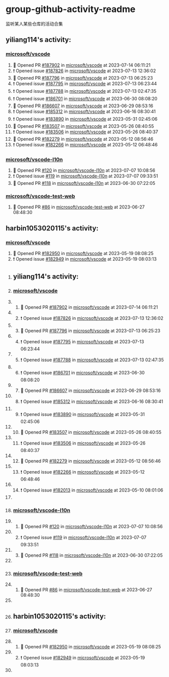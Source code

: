 # group-github-activity-readme

监听某人某些仓库的活动合集

<!--START_SECTION:activity-->
## yiliang114's activity: 
### [microsoft/vscode](https://github.com/microsoft/vscode)
1. 💪 Opened PR [#187902](https://github.com/microsoft/vscode/pull/187902)  in [microsoft/vscode](https://github.com/microsoft/vscode) at 2023-07-14 06:11:21
2. ❗ Opened issue [#187826](https://github.com/microsoft/vscode/issues/187826)  in [microsoft/vscode](https://github.com/microsoft/vscode) at 2023-07-13 12:36:02
3. 💪 Opened PR [#187796](https://github.com/microsoft/vscode/pull/187796)  in [microsoft/vscode](https://github.com/microsoft/vscode) at 2023-07-13 06:25:23
4. ❗ Opened issue [#187795](https://github.com/microsoft/vscode/issues/187795)  in [microsoft/vscode](https://github.com/microsoft/vscode) at 2023-07-13 06:23:44
5. ❗ Opened issue [#187788](https://github.com/microsoft/vscode/issues/187788)  in [microsoft/vscode](https://github.com/microsoft/vscode) at 2023-07-13 02:47:35
6. ❗ Opened issue [#186701](https://github.com/microsoft/vscode/issues/186701)  in [microsoft/vscode](https://github.com/microsoft/vscode) at 2023-06-30 08:08:20
7. 💪 Opened PR [#186607](https://github.com/microsoft/vscode/pull/186607)  in [microsoft/vscode](https://github.com/microsoft/vscode) at 2023-06-29 08:53:16
8. ❗ Opened issue [#185312](https://github.com/microsoft/vscode/issues/185312)  in [microsoft/vscode](https://github.com/microsoft/vscode) at 2023-06-16 08:30:41
9. ❗ Opened issue [#183890](https://github.com/microsoft/vscode/issues/183890)  in [microsoft/vscode](https://github.com/microsoft/vscode) at 2023-05-31 02:45:06
10. 💪 Opened PR [#183507](https://github.com/microsoft/vscode/pull/183507)  in [microsoft/vscode](https://github.com/microsoft/vscode) at 2023-05-26 08:40:55
11. ❗ Opened issue [#183506](https://github.com/microsoft/vscode/issues/183506)  in [microsoft/vscode](https://github.com/microsoft/vscode) at 2023-05-26 08:40:37
12. 💪 Opened PR [#182279](https://github.com/microsoft/vscode/pull/182279)  in [microsoft/vscode](https://github.com/microsoft/vscode) at 2023-05-12 08:56:46
13. ❗ Opened issue [#182266](https://github.com/microsoft/vscode/issues/182266)  in [microsoft/vscode](https://github.com/microsoft/vscode) at 2023-05-12 06:48:46

### [microsoft/vscode-l10n](https://github.com/microsoft/vscode-l10n)
1. 💪 Opened PR [#120](https://github.com/microsoft/vscode-l10n/pull/120)  in [microsoft/vscode-l10n](https://github.com/microsoft/vscode-l10n) at 2023-07-07 10:08:56
2. ❗ Opened issue [#119](https://github.com/microsoft/vscode-l10n/issues/119)  in [microsoft/vscode-l10n](https://github.com/microsoft/vscode-l10n) at 2023-07-07 09:33:51
3. 💪 Opened PR [#118](https://github.com/microsoft/vscode-l10n/pull/118)  in [microsoft/vscode-l10n](https://github.com/microsoft/vscode-l10n) at 2023-06-30 07:22:05

### [microsoft/vscode-test-web](https://github.com/microsoft/vscode-test-web)
1. 💪 Opened PR [#86](https://github.com/microsoft/vscode-test-web/pull/86)  in [microsoft/vscode-test-web](https://github.com/microsoft/vscode-test-web) at 2023-06-27 08:48:30

## harbin1053020115's activity: 
### [microsoft/vscode](https://github.com/microsoft/vscode)
1. 💪 Opened PR [#182950](https://github.com/microsoft/vscode/pull/182950)  in [microsoft/vscode](https://github.com/microsoft/vscode) at 2023-05-19 08:08:25
2. ❗ Opened issue [#182949](https://github.com/microsoft/vscode/issues/182949)  in [microsoft/vscode](https://github.com/microsoft/vscode) at 2023-05-19 08:03:13

<!--END_SECTION:activity-->
1. ## yiliang114's activity: 
2. ### [microsoft/vscode](https://github.com/microsoft/vscode)
3. 1. 💪 Opened PR [#187902](https://github.com/microsoft/vscode/pull/187902)  in [microsoft/vscode](https://github.com/microsoft/vscode) at 2023-07-14 06:11:21
4. 2. ❗ Opened issue [#187826](https://github.com/microsoft/vscode/issues/187826)  in [microsoft/vscode](https://github.com/microsoft/vscode) at 2023-07-13 12:36:02
5. 3. 💪 Opened PR [#187796](https://github.com/microsoft/vscode/pull/187796)  in [microsoft/vscode](https://github.com/microsoft/vscode) at 2023-07-13 06:25:23
6. 4. ❗ Opened issue [#187795](https://github.com/microsoft/vscode/issues/187795)  in [microsoft/vscode](https://github.com/microsoft/vscode) at 2023-07-13 06:23:44
7. 5. ❗ Opened issue [#187788](https://github.com/microsoft/vscode/issues/187788)  in [microsoft/vscode](https://github.com/microsoft/vscode) at 2023-07-13 02:47:35
8. 6. ❗ Opened issue [#186701](https://github.com/microsoft/vscode/issues/186701)  in [microsoft/vscode](https://github.com/microsoft/vscode) at 2023-06-30 08:08:20
9. 7. 💪 Opened PR [#186607](https://github.com/microsoft/vscode/pull/186607)  in [microsoft/vscode](https://github.com/microsoft/vscode) at 2023-06-29 08:53:16
10. 8. ❗ Opened issue [#185312](https://github.com/microsoft/vscode/issues/185312)  in [microsoft/vscode](https://github.com/microsoft/vscode) at 2023-06-16 08:30:41
11. 9. ❗ Opened issue [#183890](https://github.com/microsoft/vscode/issues/183890)  in [microsoft/vscode](https://github.com/microsoft/vscode) at 2023-05-31 02:45:06
12. 10. 💪 Opened PR [#183507](https://github.com/microsoft/vscode/pull/183507)  in [microsoft/vscode](https://github.com/microsoft/vscode) at 2023-05-26 08:40:55
13. 11. ❗ Opened issue [#183506](https://github.com/microsoft/vscode/issues/183506)  in [microsoft/vscode](https://github.com/microsoft/vscode) at 2023-05-26 08:40:37
14. 12. 💪 Opened PR [#182279](https://github.com/microsoft/vscode/pull/182279)  in [microsoft/vscode](https://github.com/microsoft/vscode) at 2023-05-12 08:56:46
15. 13. ❗ Opened issue [#182266](https://github.com/microsoft/vscode/issues/182266)  in [microsoft/vscode](https://github.com/microsoft/vscode) at 2023-05-12 06:48:46
16. 14. ❗ Opened issue [#182013](https://github.com/microsoft/vscode/issues/182013)  in [microsoft/vscode](https://github.com/microsoft/vscode) at 2023-05-10 08:01:06
17. 
18. ### [microsoft/vscode-l10n](https://github.com/microsoft/vscode-l10n)
19. 1. 💪 Opened PR [#120](https://github.com/microsoft/vscode-l10n/pull/120)  in [microsoft/vscode-l10n](https://github.com/microsoft/vscode-l10n) at 2023-07-07 10:08:56
20. 2. ❗ Opened issue [#119](https://github.com/microsoft/vscode-l10n/issues/119)  in [microsoft/vscode-l10n](https://github.com/microsoft/vscode-l10n) at 2023-07-07 09:33:51
21. 3. 💪 Opened PR [#118](https://github.com/microsoft/vscode-l10n/pull/118)  in [microsoft/vscode-l10n](https://github.com/microsoft/vscode-l10n) at 2023-06-30 07:22:05
22. 
23. ### [microsoft/vscode-test-web](https://github.com/microsoft/vscode-test-web)
24. 1. 💪 Opened PR [#86](https://github.com/microsoft/vscode-test-web/pull/86)  in [microsoft/vscode-test-web](https://github.com/microsoft/vscode-test-web) at 2023-06-27 08:48:30
25. 
26. ## harbin1053020115's activity: 
27. ### [microsoft/vscode](https://github.com/microsoft/vscode)
28. 1. 💪 Opened PR [#182950](https://github.com/microsoft/vscode/pull/182950)  in [microsoft/vscode](https://github.com/microsoft/vscode) at 2023-05-19 08:08:25
29. 2. ❗ Opened issue [#182949](https://github.com/microsoft/vscode/issues/182949)  in [microsoft/vscode](https://github.com/microsoft/vscode) at 2023-05-19 08:03:13
30. 